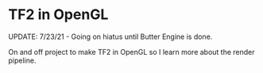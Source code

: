 # TF2 in OpenGL

UPDATE: 7/23/21 - Going on hiatus until Butter Engine is done.

 On and off project to make TF2 in OpenGL so I learn more about the render pipeline.
